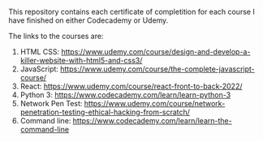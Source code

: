 This repository contains each certificate of completition for each course I have finished on either Codecademy or Udemy.

The links to the courses are:
1. HTML CSS: https://www.udemy.com/course/design-and-develop-a-killer-website-with-html5-and-css3/
2. JavaScript: https://www.udemy.com/course/the-complete-javascript-course/
3. React: https://www.udemy.com/course/react-front-to-back-2022/
4. Python 3: https://www.codecademy.com/learn/learn-python-3
5. Network Pen Test: https://www.udemy.com/course/network-penetration-testing-ethical-hacking-from-scratch/
6. Command line: https://www.codecademy.com/learn/learn-the-command-line
